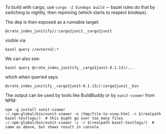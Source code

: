 To build with cargo, use `cargo -Z bindeps build` -- bazel rules do that by switching to nightly, then repinning (which starts to respect bindeps).

The dep is then exposed as a runnable target:

    @crate_index_junitify//:cargo2junit__cargo2junit

visible via

    bazel query //external:*

We can also see:

    bazel query @crate_index_junitify__cargo2junit-0.1.13//...

which when queried says:

    @crate_index_junitify__cargo2junit-0.1.13//:cargo2junit__bin

The output can be used by tools like BuildBuddy or by `xunit-viewer` from NPM:

    npm -g install xunit-viewer
    ~/.npm-global/bin/xunit-viewer -o /tmp/file-to-view.html -r $(realpath bazel-testlogs/)  # this might go over too many files
    ~/.npm-global/bin/xunit-viewer -c -r $(realpath bazel-testlogs/)  # same as above, but shows result in console

